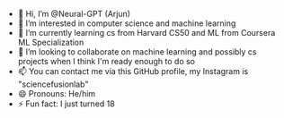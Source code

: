 - 👋 Hi, I’m @Neural-GPT (Arjun) 
- 👀 I’m interested in computer science and machine learning
- 🌱 I’m currently learning cs from Harvard CS50 and ML from Coursera ML Specialization
- 💞️ I’m looking to collaborate on machine learning and possibly cs projects when I think I'm ready enough to do so
- 📫 You can contact me via this GitHub profile, my Instagram is "sciencefusionlab"
- 😄 Pronouns: He/him
- ⚡ Fun fact: I just turned 18

<!---
Neural-GPT/Neural-GPT is a ✨ special ✨ repository because its `README.md` (this file) appears on your GitHub profile.
You can click the Preview link to take a look at your changes.
--->
